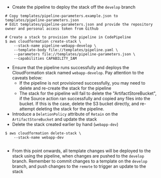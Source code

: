 - Create the pipeline to deploy the stack off the `develop` branch

```
# Copy templates/pipeline-parameters.example.json to templates/pipeline-parameters.json
# Edit templates/pipeline-parameters.json and provide the repository owner and personal access token from Github

# Create a stack to provision the pipeline in CodePipeline
$ aws cloudformation create-stack \
    --stack-name pipeline-webapp-develop \
    --template-body file://templates/pipeline.yaml \
    --parameters file://templates/pipeline-parameters.json \
    --capabilities CAPABILITY_IAM

```

- Ensure that the pipeline runs successfully and deploys the CloudFormation stack named `webapp-develop`. Pay attention to the caveats below:
    - If the pipeline is not provisioned successfully, you may need to delete and re-create the stack for the pipeline
    - The stack for the pipeline will fail to delete the "ArtifactStoreBucket", if the Source action ran successfully and copied any files into the bucket. If this is the case, delete the S3 bucket directly, and re-attempt deleting the stack for the pipeline.
- Introduce a `DeletionPolicy` attribute of `Retain` on the `ArtifactStoreBucket` and update the stack
- Delete the stack created earlier by hand (`webapp-dev`)

```
$ aws cloudformation delete-stack \
    --stack-name webapp-dev
    
```

- From this point onwards, all template changes will be deployed to the stack using the pipeline, when changes are pushed to the `develop` branch. Remember to commit changes to a template on the `develop` branch, and push changes to the `remote` to trigger an update to the stack  

